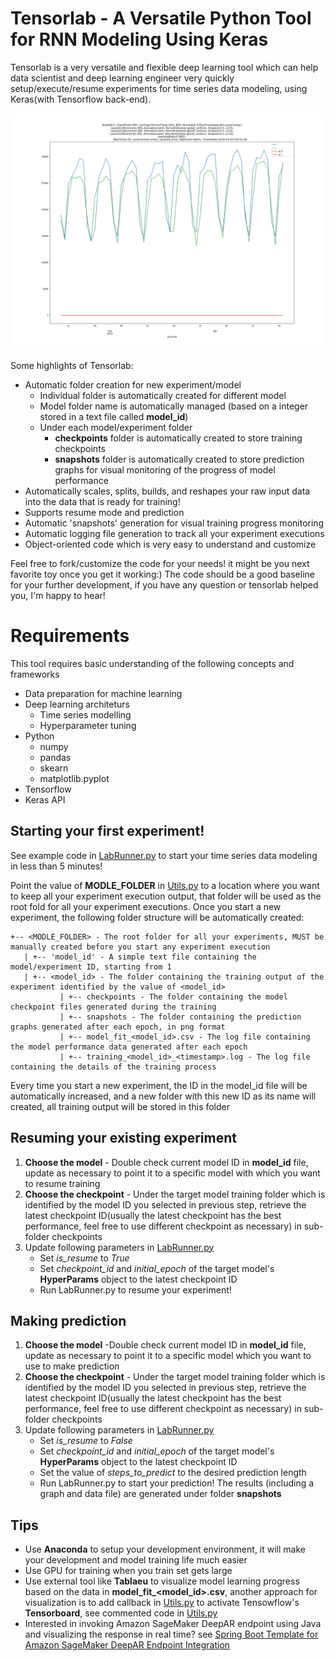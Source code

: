# Tensorlab - A Versatile Python Tool for RNN Modeling Using Keras
Tensorlab is a very versatile and flexible deep learning tool which can help data scientist and deep learning engineer very quickly setup/execute/resume experiments for time series data modeling, using Keras(with Tensorflow back-end).

<img src="screenshot-tensorlab-training.png" alt="screenshot-tensorlab-training" width="600"/>

Some highlights of Tensorlab:
* Automatic folder creation for new experiment/model
   * Individual folder is automatically created for different model
   * Model folder name is automatically managed (based on a integer stored in a text file called **model_id**)
   * Under each model/experiment folder
      * **checkpoints** folder is automatically created to store training checkpoints
      * **snapshots** folder is automatically created to store prediction graphs for visual monitoring of the progress of model performance
* Automatically scales, splits, builds, and reshapes your raw input data into the data that is ready for training!
* Supports resume mode and prediction
* Automatic 'snapshots' generation for visual training progress monitoring
* Automatic logging file generation to track all your experiment executions
* Object-oriented code which is very easy to understand and customize

Feel free to fork/customize the code for your needs! it might be you next favorite toy once you get it working:) The code should be a good baseline for your further development, if you have any question or tensorlab helped you, I'm happy to hear!

# Requirements
This tool requires basic understanding of the following concepts and frameworks
* Data preparation for machine learning
* Deep learning architeturs
   * Time series modelling
   * Hyperparameter tuning
* Python
   * numpy 
   * pandas
   * skearn
   * matplotlib.pyplot
* Tensorflow
* Keras API

## Starting your first experiment!
See example code in [LabRunner.py](https://github.com/adventure-island/tensorlab/blob/master/LabRunner.py) to start your time series data modeling in less than 5 minutes!

Point the value of __MODLE_FOLDER__ in [Utils.py](https://github.com/adventure-island/tensorlab/blob/master/utils/Utils.py) to a location where you want to keep all your experiment execution output, that folder will be used as the root fold for all your experiment executions. Once you start a new experiment, the following folder structure will be automatically created:
```
+-- <MODLE_FOLDER> - The root folder for all your experiments, MUST be manually created before you start any experiment execution
   | +-- 'model_id' - A simple text file containing the model/experiment ID, starting from 1
   | +-- <model_id> - The folder containing the training output of the experiment identified by the value of <model_id>
           | +-- checkpoints - The folder containing the model checkpoint files generated during the training
           | +-- snapshots - The folder containing the prediction graphs generated after each epoch, in png format
           | +-- model_fit_<model_id>.csv - The log file containing the model performance data generated after each epoch
           | +-- training_<model_id>_<timestamp>.log - The log file containing the details of the training process
```           
Every time you start a new experiment, the ID in the model_id file will be automatically increased, and a new folder with this new ID as its name will created, all training output will be stored in this folder

## Resuming your existing experiment
1. **Choose the model** - Double check current model ID in **model_id** file, update as necessary to point it to a specific model with which you want to resume training
2. **Choose the checkpoint** - Under the target model training folder which is identified by the model ID you selected in previous step, retrieve the latest checkpoint ID(usually the latest checkpoint has the best performance, feel free to use different checkpoint as necessary) in sub-folder checkpoints
3. Update following parameters in [LabRunner.py](https://github.com/adventure-island/tensorlab/blob/master/LabRunner.py)
   * Set *is_resume* to *True*
   * Set *checkpoint_id* and *initial_epoch* of the target model's **HyperParams** object to the latest checkpoint ID
   * Run LabRunner.py to resume your experiment!
   
## Making prediction
1. **Choose the model** -Double check current model ID in **model_id** file, update as necessary to point it to a specific model which you want to use to make prediction
2. **Choose the checkpoint** - Under the target model training folder which is identified by the model ID you selected in previous step, retrieve the latest checkpoint ID(usually the latest checkpoint has the best performance, feel free to use different checkpoint as necessary) in sub-folder checkpoints
3. Update following parameters in [LabRunner.py](https://github.com/adventure-island/tensorlab/blob/master/LabRunner.py)
   * Set *is_resume* to *False*
   * Set *checkpoint_id* and *initial_epoch* of the target model's **HyperParams** object to the latest checkpoint ID
   * Set the value of *steps_to_predict* to the desired prediction length
   * Run LabRunner.py to start your prediction! The results (including a graph and data file) are generated under folder **snapshots**

## Tips
* Use **Anaconda** to setup your development environment, it will make your development and model training life much easier
* Use GPU for training when you train set gets large
* Use external tool like **Tablaeu** to visualize model learning progress based on the data in **model_fit_<model_id>.csv**, another approach for visualization is to add callback in [Utils.py](https://github.com/adventure-island/tensorlab/blob/master/utils/Utils.py) to activate Tensowflow's **Tensorboard**, see commented code in [Utils.py](https://github.com/adventure-island/tensorlab/blob/master/utils/Utils.py)
* Interested in invoking Amazon SageMaker DeepAR endpoint using Java and visualizing the response in real time? see [Spring Boot Template for Amazon SageMaker DeepAR Endpoint Integration](https://github.com/adventure-island/springboot-deepar-template)

